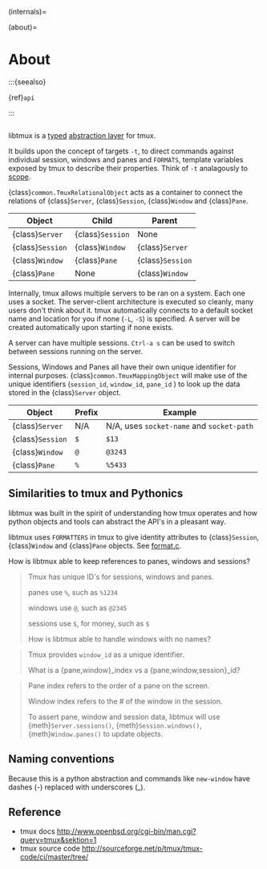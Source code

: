 (internals)=

(about)=

# About

:::{seealso}

{ref}`api`

:::

```{currentmodule} libtmux

```

libtmux is a [typed](https://docs.python.org/3/library/typing.html) [abstraction layer] for tmux.

It builds upon the concept of targets `-t`, to direct commands against
individual session, windows and panes and `FORMATS`, template variables
exposed by tmux to describe their properties. Think of `-t` analagously
to [scope].

{class}`common.TmuxRelationalObject` acts as a container to connect the
relations of {class}`Server`, {class}`Session`, {class}`Window` and
{class}`Pane`.

| Object           | Child            | Parent           |
| ---------------- | ---------------- | ---------------- |
| {class}`Server`  | {class}`Session` | None             |
| {class}`Session` | {class}`Window`  | {class}`Server`  |
| {class}`Window`  | {class}`Pane`    | {class}`Session` |
| {class}`Pane`    | None             | {class}`Window`  |

Internally, tmux allows multiple servers to be ran on a system. Each one
uses a socket. The server-client architecture is executed so cleanly,
many users don't think about it. tmux automatically connects to a default
socket name and location for you if none (`-L`, `-S`) is specified.
A server will be created automatically upon starting if none exists.

A server can have multiple sessions. `Ctrl-a s` can be used to switch
between sessions running on the server.

Sessions, Windows and Panes all have their own unique identifier for
internal purposes. {class}`common.TmuxMappingObject` will make use of the
unique identifiers (`session_id`, `window_id`, `pane_id` ) to look
up the data stored in the {class}`Server` object.

| Object           | Prefix | Example                                   |
| ---------------- | ------ | ----------------------------------------- |
| {class}`Server`  | N/A    | N/A, uses `socket-name` and `socket-path` |
| {class}`Session` | `$`    | `$13`                                     |
| {class}`Window`  | `@`    | `@3243`                                   |
| {class}`Pane`    | `%`    | `%5433`                                   |

## Similarities to tmux and Pythonics

libtmux was built in the spirit of understanding how tmux operates
and how python objects and tools can abstract the API's in a pleasant way.

libtmux uses `FORMATTERS` in tmux to give identity attributes to
{class}`Session`, {class}`Window` and {class}`Pane` objects. See
[format.c].

[format.c]: https://github.com/tmux/tmux/blob/master/format.c

How is libtmux able to keep references to panes, windows and sessions?

> Tmux has unique ID's for sessions, windows and panes.
>
> panes use `%`, such as `%1234`
>
> windows use `@`, such as `@2345`
>
> sessions use `$`, for money, such as `$`
>
> How is libtmux able to handle windows with no names?

> Tmux provides `window_id` as a unique identifier.
>
> What is a {pane,window}\_index vs a {pane,window,session}\_id?

> Pane index refers to the order of a pane on the screen.
>
> Window index refers to the # of the window in the session.
>
> To assert pane, window and session data, libtmux will use
> {meth}`Server.sessions()`, {meth}`Session.windows()`,
> {meth}`Window.panes()` to update objects.

## Naming conventions

Because this is a python abstraction and commands like `new-window`
have dashes (-) replaced with underscores (\_).

## Reference

- tmux docs <http://www.openbsd.org/cgi-bin/man.cgi?query=tmux&sektion=1>
- tmux source code <http://sourceforge.net/p/tmux/tmux-code/ci/master/tree/>

[abstraction layer]: http://en.wikipedia.org/wiki/Abstraction_layer
[scope]: https://en.wikipedia.org/wiki/Variable_(computer_science)#Scope_and_extent
